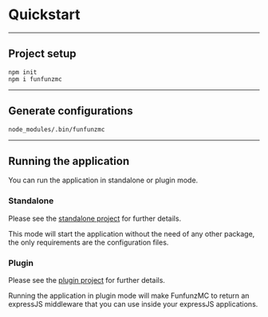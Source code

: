 # Quickstart
---

## Project setup

```
npm init
npm i funfunzmc
```
---

## Generate configurations

```
node_modules/.bin/funfunzmc
```
---

## Running the application

You can run the application in standalone or plugin mode.

### Standalone

Please see the [standalone project](standalone.md) for further details.

This mode will start the application without the need of any other package, the only requirements are the configuration files.

### Plugin

Please see the [plugin project](plugin.md) for further details.

Running the application in plugin mode will make FunfunzMC to return an expressJS middleware that you can use inside your expressJS applications.